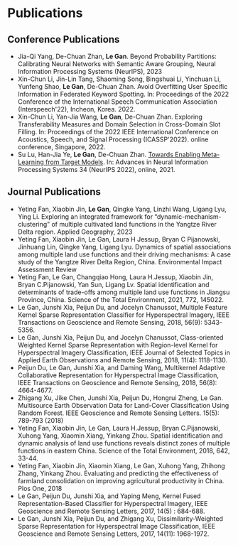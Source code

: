 # Publications

## Conference Publications

- Jia-Qi Yang, De-Chuan Zhan, **Le Gan**. Beyond Probability Partitions: Calibrating Neural Networks with Semantic Aware Grouping, Neural Information Processing Systems (NeurIPS), 2023
- Xin-Chun Li, Jin-Lin Tang, Shaoming Song, Bingshuai Li, Yinchuan Li, Yunfeng Shao, **Le Gan**, De-Chuan Zhan. Avoid Overfitting User Specific Information in Federated Keyword Spotting. In: Proceedings of the 2022 Conference of the International Speech Communication Association (Interspeech'22), Incheon, Korea. 2022.
- Xin-Chun Li, Yan-Jia Wang, **Le Gan**, De-Chuan Zhan. Exploring Transferability Measures and Domain Selection in Cross-Domain Slot Filling. In: Proceedings of the 2022 IEEE International Conference on Acoustics, Speech, and Signal Processing (ICASSP'2022). online conference, Singapore, 2022.
- Su Lu, Han-Jia Ye, **Le Gan**, De-Chuan Zhan. [Towards Enabling Meta-Learning from Target Models](https://arxiv.org/abs/2104.03736). In: Advances in Neural Information Processing Systems 34 (NeurIPS 2022), online, 2021.  

## Journal Publications

- Yeting Fan, Xiaobin Jin, **Le Gan**, Qingke Yang, Linzhi Wang, Ligang Lyu, Ying Li. Exploring an integrated framework for “dynamic-mechanism-clustering” of multiple cultivated land functions in the Yangtze River Delta region. Applied Geography, 2023
- Yeting Fan, Xiaobin Jin, Le Gan, Laura H Jessup, Bryan C Pijanowski, Jinhuang Lin, Qingke Yang, Ligang Lyu. Dynamics of spatial associations among multiple land use functions and their driving mechanisms: A case study of the Yangtze River Delta Region, China. Environmental Impact Assessment Review
- Yeting Fan, Le Gan, Changqiao Hong, Laura H.Jessup, Xiaobin Jin, Bryan C.Pijanowski, Yan Sun, Ligang Lv. Spatial identification and determinants of trade-offs among multiple land use functions in Jiangsu Province, China. Science of the Total Environment, 2021, 772, 145022.
- Le Gan, Junshi Xia, Peijun Du, and Jocelyn Chanussot, Multiple Feature Kernel Sparse Representation Classifier for Hyperspectral Imagery, IEEE Transactions on Geoscience and Remote Sensing, 2018, 56(9): 5343-5356.
- Le Gan, Junshi Xia, Peijun Du, and Jocelyn Chanussot, Class-oriented Weighted Kernel Sparse Representation with Region-level Kernel for Hyperspectral Imagery Classification, IEEE Journal of Selected Topics in Applied Earth Observations and Remote Sensing, 2018, 11(4): 1118-1130.
- Peijun Du, Le Gan, Junshi Xia, and Daming Wang, Multikernel Adaptive Collaborative Representation for Hyperspectral Image Classification, IEEE Transactions on Geoscience and Remote Sensing, 2018, 56(8): 4664-4677.
- Zhigang Xu, Jike Chen, Junshi Xia, Peijun Du, Hongrui Zheng, Le Gan. Multisource Earth Observation Data for Land-Cover Classification Using Random Forest. IEEE Geoscience and Remote Sensing Letters. 15(5): 789-793 (2018)
- Yeting Fan, Xiaobin Jin, Le Gan, Laura H.Jessup, Bryan C.Pijanowski, Xuhong Yang, Xiaomin Xiang, Yinkang Zhou. Spatial identification and dynamic analysis of land use functions reveals distinct zones of multiple functions in eastern China. Science of the Total Environment, 2018, 642, 33-44.
- Yeting Fan, Xiaobin Jin, Xiaomin Xiang, Le Gan, Xuhong Yang, Zhihong Zhang, Yinkang Zhou. Evaluating and predicting the effectiveness of farmland consolidation on improving agricultural productivity in China. Plos One, 2018
- Le Gan, Peijun Du, Junshi Xia, and Yaping Meng, Kernel Fused Representation-Based Classifier for Hyperspectral Imagery, IEEE Geoscience and Remote Sensing Letters, 2017, 14(5) : 684-688.
- Le Gan, Junshi Xia, Peijun Du, and Zhigang Xu, Dissimilarity-Weighted Sparse Representation for Hyperspectral Image Classification, IEEE Geoscience and Remote Sensing Letters, 2017, 14(11): 1968-1972.
